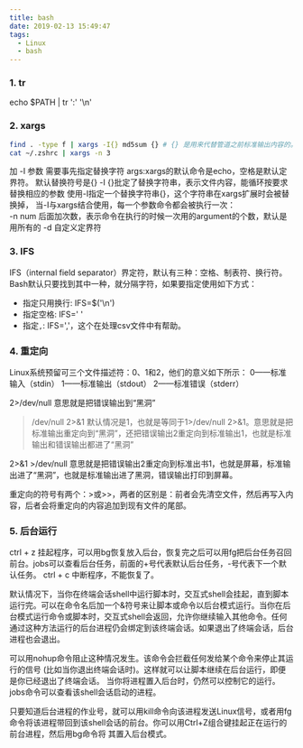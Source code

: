 ```yaml
---
title: bash
date: 2019-02-13 15:49:47
tags:
  - Linux
  - bash
---
```


### 1. tr
echo $PATH | tr ':' '\n'

### 2. xargs
``` sh
find . -type f | xargs -I{} md5sum {} # {} 是用来代替管道之前标准输出内容的。
cat ~/.zshrc | xargs -n 3
```
加 -I 参数 需要事先指定替换字符
args:xargs的默认命令是echo，空格是默认定界符。  默认替换符号是{}
-I {}批定了替换字符串，表示文件内容，能循环按要求替换相应的参数  使用-I指定一个替换字符串{}，这个字符串在xargs扩展时会被替换掉，
当-I与xargs结合使用，每一个参数命令都会被执行一次：   
-n num 后面加次数，表示命令在执行的时候一次用的argument的个数，默认是用所有的
-d 自定义定界符 

### 3. IFS
IFS（internal field separator）界定符，默认有三种：空格、制表符、换行符。Bash默认只要找到其中一种，就分隔字符，如果要指定使用如下方式：
- 指定只用换行: IFS=$('\n')
- 指定空格: IFS=' ' 
- 指定`,`: IFS=','，这个在处理csv文件中有帮助。
  
### 4. 重定向
Linux系统预留可三个文件描述符：0、1和2，他们的意义如下所示：
0——标准输入（stdin）
1——标准输出（stdout）
2——标准错误（stderr）

2>/dev/null
意思就是把错误输出到“黑洞”

>/dev/null 2>&1
默认情况是1，也就是等同于1>/dev/null 2>&1。意思就是把标准输出重定向到“黑洞”，还把错误输出2重定向到标准输出1，也就是标准输出和错误输出都进了“黑洞”

2>&1 >/dev/null
意思就是把错误输出2重定向到标准出书1，也就是屏幕，标准输出进了“黑洞”，也就是标准输出进了黑洞，错误输出打印到屏幕。

重定向的符号有两个：>或>>，两者的区别是：前者会先清空文件，然后再写入内容，后者会将重定向的内容追加到现有文件的尾部。

### 5. 后台运行
ctrl + z 挂起程序，可以用bg恢复放入后台，恢复完之后可以用fg把后台任务召回前台。jobs可以查看后台任务，前面的+号代表默认后台任务，-号代表下一个默认任务。
ctrl + c 中断程序，不能恢复了。

默认情况下，当你在终端会话shell中运行脚本时，交互式shell会挂起，直到脚本运行完。可以在命令名后加一个&符号来让脚本或命令以后台模式运行。当你在后台模式运行命令或脚本时，交互式shell会返回，允许你继续输入其他命令。任何通过这种方法运行的后台进程仍会绑定到该终端会话。如果退出了终端会话，后台进程也会退出。

可以用nohup命令阻止这种情况发生。该命令会拦截任何发给某个命令来停止其运行的信号 (比如当你退出终端会话时)。这样就可以让脚本继续在后台运行，即便是你已经退出了终端会话。 当你将进程置入后台时，仍然可以控制它的运行。jobs命令可以查看该shell会话启动的进程。

只要知道后台进程的作业号，就可以用kill命令向该进程发送Linux信号，或者用fg命令将该进程带回到该shell会话的前台。你可以用Ctrl+Z组合键挂起正在运行的前台进程，然后用bg命令将 其置入后台模式。

